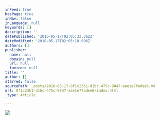 ```yaml
---
inFeed: true
hasPage: true
inNav: false
inLanguage: null
keywords: []
description: ''
datePublished: '2016-05-17T02:05:33.362Z'
dateModified: '2016-05-17T02:05:18.906Z'
authors: []
publisher:
  name: null
  domain: null
  url: null
  favicon: null
title: ''
author: []
starred: false
sourcePath: _posts/2016-05-17-8f1c23b1-d1bc-475c-9847-aae1e7fadee6.md
url: 8f1c23b1-d1bc-475c-9847-aae1e7fadee6/index.html
_type: Article

---
```

![](https://the-grid-user-content.s3-us-west-2.amazonaws.com/6e90121f-ad6a-46d6-be28-1669e750656a.jpg)